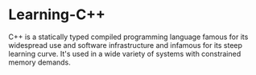 # Learning-C++  
C++ is a statically typed compiled programming language famous for its widespread use and software infrastructure and infamous for its steep learning curve. It's used in a wide variety of systems with constrained memory demands.
